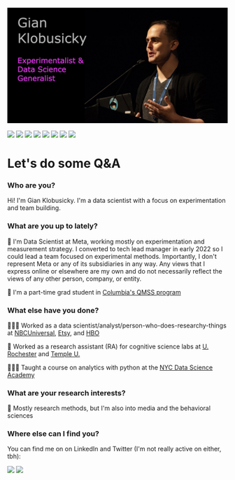 
<!--
**gklobu/gklobu** is a ✨ _special_ ✨ repository because its `README.md` (this file) appears on your GitHub profile.

Here are some ideas to get you started:

- 🔭 I’m currently working on ...
- 🌱 I’m currently learning ...
- 👯 I’m looking to collaborate on ...
- 🤔 I’m looking for help with ...
- 💬 Ask me about ...
- 📫 How to reach me: ...
- 😄 Pronouns: ...
- ⚡ Fun fact: ...
-->

[![Header](https://github.com/gklobu/gklobu/blob/main/coverpic.jpg "Header")](https://linkedin.com/in/gianklo)

![](https://img.shields.io/badge/<tool>-<python>-informational?style=flat&logo=<LOGO_NAME>&logoColor=white&color=2bbc8a)
![](https://img.shields.io/badge/<tool>-<R>-informational?style=flat&logo=<LOGO_NAME>&logoColor=white&color=2bbc8a)
![](https://img.shields.io/badge/<tool>-<pymc>-informational?style=flat&logo=<LOGO_NAME>&logoColor=white&color=2bbc8a)
![](https://img.shields.io/badge/<skill>-<experimentation>-informational?style=flat&logo=<LOGO_NAME>&logoColor=white&color=2bbc8a)
![](https://img.shields.io/badge/<skill>-<BayesianModeling>-informational?style=flat&logo=<LOGO_NAME>&logoColor=white&color=2bbc8a)
![](https://img.shields.io/badge/<skill>-<strategy>-informational?style=flat&logo=<LOGO_NAME>&logoColor=white&color=2bbc8a)
![](https://img.shields.io/badge/<skill>-<writing>-informational?style=flat&logo=<LOGO_NAME>&logoColor=white&color=2bbc8a)
![](https://img.shields.io/badge/<skill>-<ETL>-informational?style=flat&logo=<LOGO_NAME>&logoColor=white&color=2bbc8a)

# Let's do some Q&A

### Who are you?
Hi! I'm Gian Klobusicky. I'm a data scientist with a focus on experimentation and team building.

### What are you up to lately?
💼 I'm Data Scientist at Meta, working mostly on experimentation and measurement strategy. I converted to tech lead manager in early 2022 so I could lead a team focused on experimental methods. 
Importantly, I don't represent Meta or any of its subsidiaries in any way. Any views that I express online or elsewhere are my own and do not necessarily reflect the views of any other person, company, or entity.

📓 I'm a part-time grad student in [Columbia's QMSS program](https://qmss.columbia.edu/)


### What else have you done?

👩🏻‍💻 Worked as a data scientist/analyst/person-who-does-researchy-things at [NBCUniversal](https://www.nbcuniversal.com/), [Etsy](https://www.etsy.com/), and [HBO](https://www.hbo.com)

🧠 Worked as a research assistant (RA) for cognitive science labs at [U. Rochester](https://www.unige.ch/fapse/brainlearning/) and [Temple U.](https://sites.temple.edu/cnltu/)

👩🏻‍🏫 Taught a course on analytics with python at the [NYC Data Science Academy](https://nycdatascience.com/)


### What are your research interests?

🧪 Mostly research methods, but I'm also into media and the behavioral sciences

### Where else can I find you?

You can find me on on LinkedIn and Twitter (I'm not really active on either, tbh):

<a href="https://www.linkedin.com/in/gianklo/"><img height="30" src="https://github.com/WaylonWalker/WaylonWalker/blob/main/icon/linkedin.png?raw=true"></a>
<a href="https://twitter.com/gkdatastuff"><img height="30" src="https://github.com/WaylonWalker/WaylonWalker/blob/main/icon/twitter.png?raw=true"></a>&nbsp;&nbsp;
